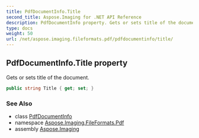 ```yaml
---
title: PdfDocumentInfo.Title
second_title: Aspose.Imaging for .NET API Reference
description: PdfDocumentInfo property. Gets or sets title of the document
type: docs
weight: 50
url: /net/aspose.imaging.fileformats.pdf/pdfdocumentinfo/title/
---
```

## PdfDocumentInfo.Title property

Gets or sets title of the document.

```csharp
public string Title { get; set; }
```

### See Also

* class [PdfDocumentInfo](../)
* namespace [Aspose.Imaging.FileFormats.Pdf](../../pdfdocumentinfo/)
* assembly [Aspose.Imaging](../../../)


